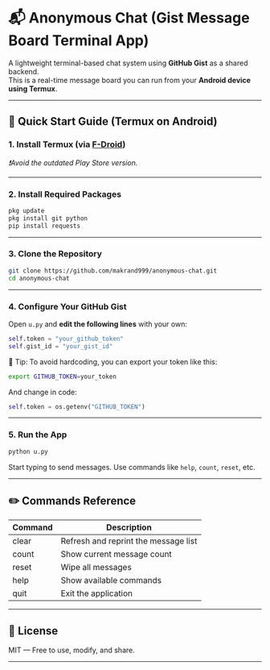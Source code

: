 # 📬 Anonymous Chat (Gist Message Board Terminal App)

A lightweight terminal-based chat system using **GitHub Gist** as a shared backend.  
This is a real-time message board you can run from your **Android device using Termux**.

---

## 🚀 Quick Start Guide (Termux on Android)

### 1. Install Termux (via [F-Droid](https://f-droid.org/en/packages/com.termux/))

_❗Avoid the outdated Play Store version._

---

### 2. Install Required Packages

```bash
pkg update
pkg install git python
pip install requests
```

---

### 3. Clone the Repository

```bash
git clone https://github.com/makrand999/anonymous-chat.git
cd anonymous-chat
```

---

### 4. Configure Your GitHub Gist

Open `u.py` and **edit the following lines** with your own:

```python
self.token = "your_github_token"
self.gist_id = "your_gist_id"
```

🔐 Tip: To avoid hardcoding, you can export your token like this:

```bash
export GITHUB_TOKEN=your_token
```

And change in code:

```python
self.token = os.getenv("GITHUB_TOKEN")
```

---

### 5. Run the App

```bash
python u.py
```

Start typing to send messages. Use commands like `help`, `count`, `reset`, etc.

---

## ✏️ Commands Reference

| Command | Description                          |
|---------|--------------------------------------|
| clear   | Refresh and reprint the message list |
| count   | Show current message count           |
| reset   | Wipe all messages                    |
| help    | Show available commands              |
| quit    | Exit the application                 |

---

## 📄 License

MIT — Free to use, modify, and share.

---